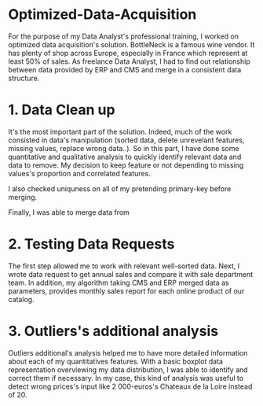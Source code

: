 # Optimized-Data-Acquisition

For the purpose of my Data Analyst's professional training, I worked on optimized data acquisition's solution. BottleNeck is a famous wine vendor. It has plenty of shop across Europe, especially in France which represent at least 50% of sales. 
As freelance Data Analyst, I had to find out relationship between data provided by ERP and CMS and merge in a consistent data structure. 

# 1. Data Clean up

It's the most important part of the solution. Indeed, much of the work consisted in data's manipulation (sorted data, delete unrevelant features, missing values, replace wrong data..). 
So in this part, I have done some quantitative and qualitative analysis to quickly identify relevant data and data to remove. My decision to keep feature or not depending to missing values's proportion and correlated features. 

I also checked uniquness on all of my pretending primary-key before merging.  

Finally, I was able to merge data from 

# 2. Testing Data Requests 

The first step allowed me to work with relevant well-sorted data. Next, I wrote data request to get annual sales and compare it with sale department team. 
In addition, my algorithm taking CMS and ERP merged data as parameters, provides monthly sales report for each online product of our catalog. 


# 3. Outliers's additional analysis

Outliers additional's analysis helped me to have more detailed information about each of my quantitatives features. With a basic boxplot data representation overviewing my data distribution, I was able to identify and correct them if necessary. 
In my case, this kind of analysis was useful to detect wrong prices's input like 2 000-euros's Chateaux de la Loire instead of 20.  
